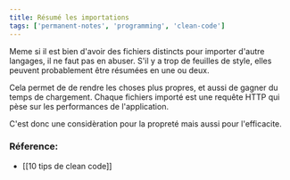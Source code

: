 ```yaml
---
title: Résumé les importations
tags: ['permanent-notes', 'programming', 'clean-code']
---
```


Meme si il est bien d'avoir des fichiers distincts pour importer d'autre langages, il ne faut pas en abuser. S'il y a trop de feuilles de style, elles peuvent probablement être résumées en une ou deux.

Cela permet de de rendre les choses plus propres, et aussi de gagner du temps de chargement. Chaque fichiers importé est une requête HTTP qui pèse sur les performances de l'application.

C'est donc une considèration pour la propreté mais aussi pour l'efficacite.

### Réference:
- [[10 tips de clean code]]